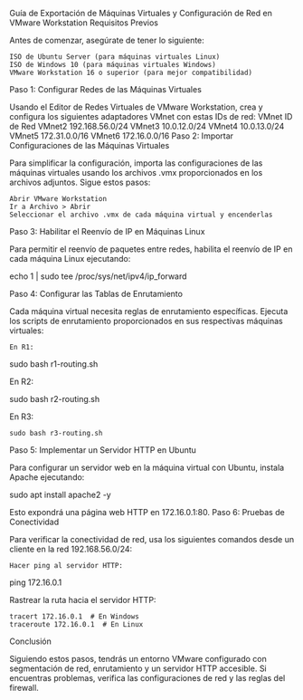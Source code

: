 Guía de Exportación de Máquinas Virtuales y Configuración de Red en VMware Workstation
Requisitos Previos

Antes de comenzar, asegúrate de tener lo siguiente:

    ISO de Ubuntu Server (para máquinas virtuales Linux)
    ISO de Windows 10 (para máquinas virtuales Windows)
    VMware Workstation 16 o superior (para mejor compatibilidad)

Paso 1: Configurar Redes de las Máquinas Virtuales

Usando el Editor de Redes Virtuales de VMware Workstation, crea y configura los siguientes adaptadores VMnet con estas IDs de red:
VMnet	ID de Red
VMnet2	192.168.56.0/24
VMnet3	10.0.12.0/24
VMnet4	10.0.13.0/24
VMnet5	172.31.0.0/16
VMnet6	172.16.0.0/16
Paso 2: Importar Configuraciones de las Máquinas Virtuales

Para simplificar la configuración, importa las configuraciones de las máquinas virtuales usando los archivos .vmx proporcionados en los archivos adjuntos. Sigue estos pasos:

    Abrir VMware Workstation
    Ir a Archivo > Abrir
    Seleccionar el archivo .vmx de cada máquina virtual y encenderlas

Paso 3: Habilitar el Reenvío de IP en Máquinas Linux

Para permitir el reenvío de paquetes entre redes, habilita el reenvío de IP en cada máquina Linux ejecutando:

echo 1 | sudo tee /proc/sys/net/ipv4/ip_forward

Paso 4: Configurar las Tablas de Enrutamiento

Cada máquina virtual necesita reglas de enrutamiento específicas. Ejecuta los scripts de enrutamiento proporcionados en sus respectivas máquinas virtuales:

    En R1:

sudo bash r1-routing.sh

En R2:

sudo bash r2-routing.sh

En R3:

    sudo bash r3-routing.sh

Paso 5: Implementar un Servidor HTTP en Ubuntu

Para configurar un servidor web en la máquina virtual con Ubuntu, instala Apache ejecutando:

sudo apt install apache2 -y

Esto expondrá una página web HTTP en 172.16.0.1:80.
Paso 6: Pruebas de Conectividad

Para verificar la conectividad de red, usa los siguientes comandos desde un cliente en la red 192.168.56.0/24:

    Hacer ping al servidor HTTP:

ping 172.16.0.1

Rastrear la ruta hacia el servidor HTTP:

    tracert 172.16.0.1  # En Windows  
    traceroute 172.16.0.1  # En Linux  

Conclusión

Siguiendo estos pasos, tendrás un entorno VMware configurado con segmentación de red, enrutamiento y un servidor HTTP accesible. Si encuentras problemas, verifica las configuraciones de red y las reglas del firewall.
